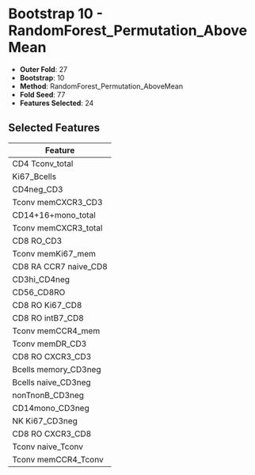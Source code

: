 # Bootstrap 10 - RandomForest_Permutation_AboveMean

- **Outer Fold**: 27
- **Bootstrap**: 10
- **Method**: RandomForest_Permutation_AboveMean
- **Fold Seed**: 77
- **Features Selected**: 24

## Selected Features

| Feature |
|---------|
| CD4 Tconv_total |
| Ki67_Bcells |
| CD4neg_CD3 |
| Tconv memCXCR3_CD3 |
| CD14+16+mono_total |
| Tconv memCXCR3_total |
| CD8 RO_CD3 |
| Tconv memKi67_mem |
| CD8 RA CCR7 naive_CD8 |
| CD3hi_CD4neg |
| CD56_CD8RO |
| CD8 RO Ki67_CD8 |
| CD8 RO intB7_CD8 |
| Tconv memCCR4_mem |
| Tconv memDR_CD3 |
| CD8 RO CXCR3_CD3 |
| Bcells memory_CD3neg |
| Bcells naive_CD3neg |
| nonTnonB_CD3neg |
| CD14mono_CD3neg |
| NK Ki67_CD3neg |
| CD8 RO CXCR3_CD8 |
| Tconv naive_Tconv |
| Tconv memCCR4_Tconv |
